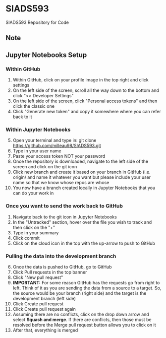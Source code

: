 # SIADS593
SIADS593 Repository for Code 

## Note


## Jupyter Notebooks Setup
### Within GitHub
1. Within GitHub, click on your profile image in the top right and click settings
2. On the left side of the screen, scroll all the way down to the bottom and click "<> Developer Settings"
3. On the left side of the screen, click "Personal access tokens" and then click the classic one
4. Click "Generate new token" and copy it somewhere where you can refer back to it

### Within Jupyter Notebooks
5. Open your terminal and type in: git clone https://github.com/milleau98/SIADS593.git
7. Type in your user name
8. Paste your access token NOT your password
9. Once the repository is downloaded, navigate to the left side of the screen and click on the git icon
10. Click new branch and create it based on your branch in GitHub (i.e. origin/ and name it whatever you want but please include your user name so that we know whose repos are whose
11. You now have a branch created locally in Jupyter Notebooks that you can do your work in

### Once you want to send the work back to GitHub
1. Navigate back to the git icon in Jupyter Notebooks
2. In the "Untracked" section, hover over the file you wish to track and then click on the "+"
3. Type in your summary
4. Click commit
5. Click on the cloud icon in the top with the up-arrow to push to GitHub

### Pulling the data into the development branch
6. Once the data is pushed to GitHub, go to GitHub
7. Click Pull requests in the top banner
8. Click "New pull request"
9. **IMPORTANT:** For some reason GitHub has the requests go from right to left. Think of it as you are sending the data from a source to a target. So, the source would be your branch (right side) and the target is the development branch (left side)
10. Click Create pull request
11. Click Create pull request again
12. Assuming there are no conflicts, click on the drop down arrow and select **Squash and merge**. If there are conflicts, then those must be resolved before the Merge pull request button allows you to click on it
13. After that, everything is merged
